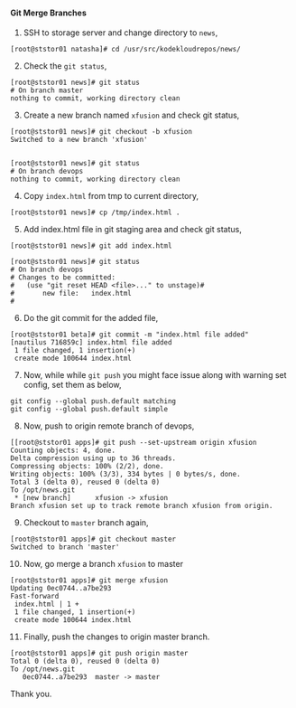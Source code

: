 #### Git Merge Branches

1. SSH to storage server and change directory to `news`,

```
[root@ststor01 natasha]# cd /usr/src/kodekloudrepos/news/
```

2. Check the `git status`,

```
[root@ststor01 news]# git status
# On branch master
nothing to commit, working directory clean
```

3. Create a new branch named `xfusion` and check git status,

```
[root@ststor01 news]# git checkout -b xfusion
Switched to a new branch 'xfusion'


[root@ststor01 news]# git status
# On branch devops
nothing to commit, working directory clean
```

4. Copy `index.html` from tmp to current directory,

```
[root@ststor01 news]# cp /tmp/index.html .
```

5. Add index.html file in git staging area and check git status,

```
[root@ststor01 news]# git add index.html

[root@ststor01 news]# git status
# On branch devops
# Changes to be committed:
#   (use "git reset HEAD <file>..." to unstage)#
#       new file:   index.html
#
```

6. Do the git commit for the added file,

```
[root@ststor01 beta]# git commit -m "index.html file added"
[nautilus 716859c] index.html file added
 1 file changed, 1 insertion(+)
 create mode 100644 index.html
```

7. Now, while while `git push` you might face issue along with warning set config, set them as below,
 
```
git config --global push.default matching
git config --global push.default simple
```

8. Now, push to origin remote branch of devops,

```
[[root@ststor01 apps]# git push --set-upstream origin xfusion
Counting objects: 4, done.
Delta compression using up to 36 threads.
Compressing objects: 100% (2/2), done.
Writing objects: 100% (3/3), 334 bytes | 0 bytes/s, done.
Total 3 (delta 0), reused 0 (delta 0)
To /opt/news.git
 * [new branch]      xfusion -> xfusion
Branch xfusion set up to track remote branch xfusion from origin.
```

9. Checkout to `master` branch again,

```
[root@ststor01 apps]# git checkout master
Switched to branch 'master'
```

10. Now, go merge a branch `xfusion` to master

```
[root@ststor01 apps]# git merge xfusion
Updating 0ec0744..a7be293
Fast-forward
 index.html | 1 +
 1 file changed, 1 insertion(+)
 create mode 100644 index.html
```

11. Finally, push the changes to origin master branch.

```
[root@ststor01 apps]# git push origin master
Total 0 (delta 0), reused 0 (delta 0)
To /opt/news.git
   0ec0744..a7be293  master -> master
```

Thank you.
